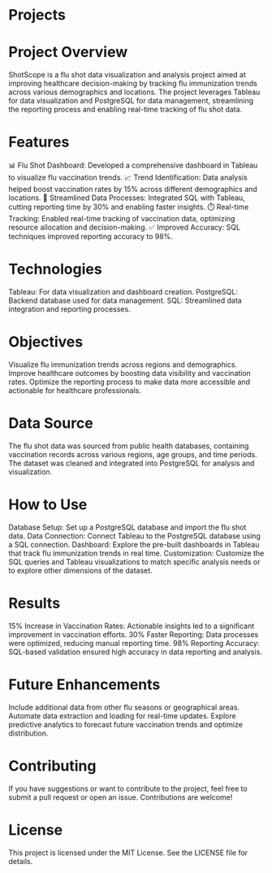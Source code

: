 # Projects
# Project Overview
ShotScope is a flu shot data visualization and analysis project aimed at improving healthcare decision-making by tracking flu immunization trends across various demographics and locations. The project leverages Tableau for data visualization and PostgreSQL for data management, streamlining the reporting process and enabling real-time tracking of flu shot data.

# Features
📊 Flu Shot Dashboard: Developed a comprehensive dashboard in Tableau to visualize flu vaccination trends.
📈 Trend Identification: Data analysis helped boost vaccination rates by 15% across different demographics and locations.
🚀 Streamlined Data Processes: Integrated SQL with Tableau, cutting reporting time by 30% and enabling faster insights.
⏱️ Real-time Tracking: Enabled real-time tracking of vaccination data, optimizing resource allocation and decision-making.
✅ Improved Accuracy: SQL techniques improved reporting accuracy to 98%.

# Technologies
Tableau: For data visualization and dashboard creation.
PostgreSQL: Backend database used for data management.
SQL: Streamlined data integration and reporting processes.

# Objectives
Visualize flu immunization trends across regions and demographics.
Improve healthcare outcomes by boosting data visibility and vaccination rates.
Optimize the reporting process to make data more accessible and actionable for healthcare professionals.

# Data Source
The flu shot data was sourced from public health databases, containing vaccination records across various regions, age groups, and time periods. The dataset was cleaned and integrated into PostgreSQL for analysis and visualization.

# How to Use
Database Setup: Set up a PostgreSQL database and import the flu shot data.
Data Connection: Connect Tableau to the PostgreSQL database using a SQL connection.
Dashboard: Explore the pre-built dashboards in Tableau that track flu immunization trends in real time.
Customization: Customize the SQL queries and Tableau visualizations to match specific analysis needs or to explore other dimensions of the dataset.

# Results
15% Increase in Vaccination Rates: Actionable insights led to a significant improvement in vaccination efforts.
30% Faster Reporting: Data processes were optimized, reducing manual reporting time.
98% Reporting Accuracy: SQL-based validation ensured high accuracy in data reporting and analysis.

# Future Enhancements
Include additional data from other flu seasons or geographical areas.
Automate data extraction and loading for real-time updates.
Explore predictive analytics to forecast future vaccination trends and optimize distribution.

# Contributing
If you have suggestions or want to contribute to the project, feel free to submit a pull request or open an issue. Contributions are welcome!

# License
This project is licensed under the MIT License. See the LICENSE file for details.

